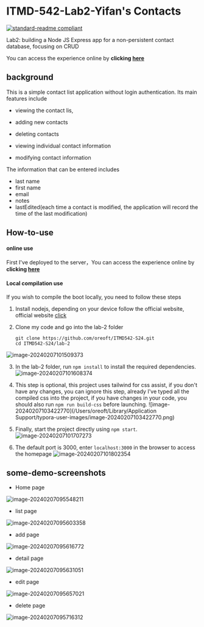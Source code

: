 # ITMD-542-Lab2-Yifan's Contacts

[![standard-readme compliant](https://img.shields.io/badge/readme%20style-standard-brightgreen.svg?style=flat-square)](https://github.com/RichardLitt/standard-readme)

Lab2: building a Node JS Express app for a non-persistent contact database, focusing on CRUD

You can access the experience online by **clicking [here](http://itmd542-lab2-yifan.someget.work/)**

## background

This is a simple contact list application without login authentication. Its main features include

- viewing the contact lis,

-  adding new contacts 

- deleting contacts

- viewing individual contact information

- modifying contact information

The information that can be entered includes 

  - last name
  - first name 
  - email
  - notes
  - lastEdited(each time a contact is modified, the application will record the time of the last modification)

## How-to-use

#### online use

First I've deployed to the server，You can access the experience online by **clicking [here](http://itmd542-lab2-yifan.someget.work/)**

#### Local compilation use

If you wish to compile the boot locally, you need to follow these steps

1. Install nodejs, depending on your device follow the official website, official website [click](https://nodejs.org/en/download/current)

2. Clone my code and go into the lab-2 folder

   ```shell
   git clone https://github.com/oreoft/ITMD542-S24.git
   cd ITMD542-S24/lab-2
   ```
![image-20240207101509373](https://mypicgogo.oss-cn-hangzhou.aliyuncs.com/tuchuang202402071015412.png)
   
3. In the lab-2 folder, run `npm install` to install the required dependencies.
![image-20240207101608374](https://mypicgogo.oss-cn-hangzhou.aliyuncs.com/tuchuang202402071016397.png)

4. This step is optional, this project uses tailwind for css assist, if you don't have any changes, you can ignore this step, already I've typed all the compiled css into the project, if you have changes in your code, you should also run ` npm run build-css ` before launching.
![image-20240207103422770](/Users/oreoft/Library/Application Support/typora-user-images/image-20240207103422770.png)

5. Finally, start the project directly using `npm start`.
![image-20240207101707273](https://mypicgogo.oss-cn-hangzhou.aliyuncs.com/tuchuang202402071017297.png)

5. The default port is 3000, enter `localhost:3000` in the browser to access the homepage
![image-20240207101802354](https://mypicgogo.oss-cn-hangzhou.aliyuncs.com/tuchuang202402071018377.png)

## some-demo-screenshots
- Home page

![image-20240207095548211](https://mypicgogo.oss-cn-hangzhou.aliyuncs.com/tuchuang202402070955254.png)

- list page

![image-20240207095603358](https://mypicgogo.oss-cn-hangzhou.aliyuncs.com/tuchuang202402070956379.png)

- add page

![image-20240207095616772](https://mypicgogo.oss-cn-hangzhou.aliyuncs.com/tuchuang202402070956810.png)

- detail page

![image-20240207095631051](https://mypicgogo.oss-cn-hangzhou.aliyuncs.com/tuchuang202402070956075.png)

- edit page

![image-20240207095657021](https://mypicgogo.oss-cn-hangzhou.aliyuncs.com/tuchuang202402070956042.png)

- delete page

![image-20240207095716312](https://mypicgogo.oss-cn-hangzhou.aliyuncs.com/tuchuang202402070957332.png)
